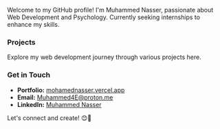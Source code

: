 Welcome to my GitHub profile! I'm Muhammed Nasser, passionate about Web Development and Psychology. Currently seeking internships to enhance my skills.

### Projects

Explore my web development journey through various projects here.

### Get in Touch

- **Portfolio:** [mohamednasser.vercel.app](https://mohamednasser.vercel.app)
- **Email:** [Muhammed4E@proton.me](mailto:muhammed4e@proton.me)
- **LinkedIn:** [Muhammed Nasser](https://www.linkedin.com/@Muhammed4E)

Let's connect and create! 😊🚀

